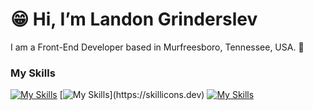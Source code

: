# 😁 Hi, I’m Landon Grinderslev

I am a Front-End Developer based in Murfreesboro, Tennessee, USA. 🗽

### My Skills
[![My Skills](https://skillicons.dev/icons?i=html,css)](https://skillicons.dev) [![My Skills](https://skillicons.dev/icons?i=js,react,)](https://skillicons.dev)  [![My Skills](https://skillicons.dev/icons?i=tailwind)](https://skillicons.dev)



